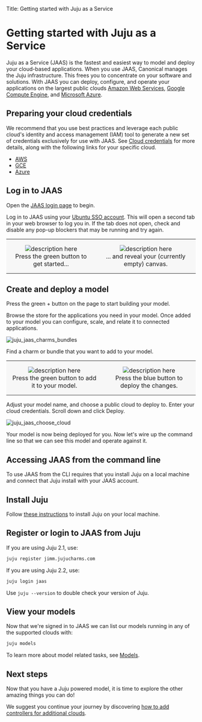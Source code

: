 Title: Getting started with Juju as a Service

# Getting started with Juju as a Service

Juju as a Service (JAAS) is the fastest and easiest way to model and deploy
your cloud-based applications. When you use JAAS, Canonical manages the Juju
infrastructure. This frees you to concentrate on your software and solutions.
With JAAS you can deploy, configure, and operate your applications on the
largest public clouds [Amazon Web Services][aws], [Google Compute Engine][gce],
and [Microsoft Azure][azure].


## Preparing your cloud credentials

We recommend that you use best practices and leverage each public cloud's
identity and access management (IAM) tool to generate a new set of credentials
exclusively for use with JAAS.  See [Cloud credentials][credentials] for more
details, along with the following links for your specific cloud.

 * [AWS][awscreds]
 * [GCE][gcecreds]
 * [Azure][azurecreds]

## Log in to JAAS

Open the [JAAS login page][jaaslogin] to begin.

Log in to JAAS using your [Ubuntu SSO account][ubuntuSSO]. This will open a
second tab in your web browser to log you in. If the tab does not open, check
and disable any pop-up blockers that may be running and try again.

<style>
table th, table td {
    background: #f7f7f7;
    border: 0px solid;
    padding: 15px 10px;
}
</style>

<table width="500" border-width="0px" cellpadding="5">

<tr>

<td align="center" valign="center" border-width="0px" >
<img src="./media/jaas-empty.png" alt="description here" />
<br />
Press the green button to get started...
</td>

<td align="center" valign="center" border-width="0px">
<img src="./media/jaas-start.png" alt="description here" />
<br />
... and reveal your (currently empty) canvas.
</td>

</tr>

</table>


## Create and deploy a model

Press the green + button on the page to start building your model.

Browse the store for the applications you need in your model. Once added to
your model you can configure, scale, and relate it to connected applications.


![juju_jaas_charms_bundles](./media/jaas-search.png)

Find a charm or bundle that you want to add to your model.

<table width="500" border-width="0px" cellpadding="5">

<tr>

<td align="center" valign="center" border-width="0px" >
<img src="./media/jaas-select-bundle.png" alt="description here" />
<br />
Press the green button to add it to your model.
</td>

<td align="center" valign="center" border-width="0px">
<img src="./media/jaas-deploy-changes.png" alt="description here" />
<br />
Press the blue button to deploy the changes.
</td>

</tr>

</table>

Adjust your model name, and choose a public cloud to deploy to.
Enter your cloud credentials. Scroll down and click Deploy.

![juju_jaas_choose_cloud](./media/juju_jaas_choose_cloud.png)


Your model is now being deployed for you. Now let's wire up the command line
so that we can see this model and operate against it.


## Accessing JAAS from the command line

To use JAAS from the CLI requires that you install Juju on a local machine and
connect that Juju install with your JAAS account.

## Install Juju

Follow [these instructions][installjuju] to install Juju on your local machine.

## Register or login to JAAS from Juju

If you are using Juju 2.1, use:

```bash
juju register jimm.jujucharms.com
```

If you are using Juju 2.2, use:

```bash
juju login jaas
```

Use `juju --version` to double check your version of Juju.


## View your models

Now that we're signed in to JAAS we can list our models running in any of the
supported clouds with:

```bash
juju models
```

To learn more about model related tasks, see [Models][models].


## Next steps

Now that you have a Juju powered model, it is time to explore the other
amazing things you can do!

We suggest you continue your journey by discovering
[how to add controllers for additional clouds][tut-cloud].



[azure]: ./help-azure.html "Using the Microsoft Azure public cloud"
[azurecreds]: ./help-azure#credentials "Help with Azure credentials"
[aws]: ./help-aws.html "Using the Amazon Web Service public cloud"
[awscreds]: ./help-aws#credentials "Help with AWS credentials"
[credentials]: ./credentials.html
[gce]: ./help-google.html "Using the Google Compute Engine public cloud"
[gcecreds]: ./help-google#download-credentials "Help with GCE credentials"
[installjuju]: ./getting-started-general.html
[jaascli]: ./jaas-cli.html "Using JAAS from the command line"
[jaaslogin]: https://jujucharms.com/login "JAAS login page"
[models]: ./models.html
[ubuntuSSO]: https://login.ubuntu.com/ "Ubuntu single sign on"
[tut-cloud]: ./tut-google.html
[users]: ./users-models.html "Users and models"


